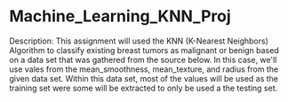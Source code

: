 # Machine_Learning_KNN_Proj
Description:   This assignment will used the KNN (K-Nearest Neighbors) Algorithm to classify existing breast tumors as malignant or benign based on a data set that was gathered from the source below. In this case, we'll use vales from the mean_smoothness, mean_texture, and radius from the given data set. Within this data set, most of the values will be used as the training set were some will be extracted to only be used a the testing set.
